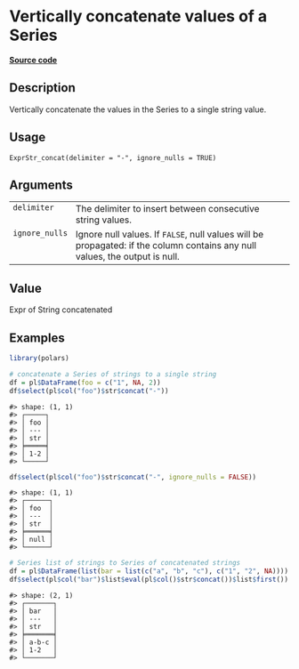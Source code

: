 

# Vertically concatenate values of a Series

[**Source code**](https://github.com/pola-rs/r-polars/tree/5765842071140bd7a822ebb4fd6b0ab652d73f0d/R/expr__string.R#L236)

## Description

Vertically concatenate the values in the Series to a single string
value.

## Usage

<pre><code class='language-R'>ExprStr_concat(delimiter = "-", ignore_nulls = TRUE)
</code></pre>

## Arguments

<table>
<tr>
<td style="white-space: nowrap; font-family: monospace; vertical-align: top">
<code id="ExprStr_concat_:_delimiter">delimiter</code>
</td>
<td>
The delimiter to insert between consecutive string values.
</td>
</tr>
<tr>
<td style="white-space: nowrap; font-family: monospace; vertical-align: top">
<code id="ExprStr_concat_:_ignore_nulls">ignore_nulls</code>
</td>
<td>
Ignore null values. If <code>FALSE</code>, null values will be
propagated: if the column contains any null values, the output is null.
</td>
</tr>
</table>

## Value

Expr of String concatenated

## Examples

``` r
library(polars)

# concatenate a Series of strings to a single string
df = pl$DataFrame(foo = c("1", NA, 2))
df$select(pl$col("foo")$str$concat("-"))
```

    #> shape: (1, 1)
    #> ┌─────┐
    #> │ foo │
    #> │ --- │
    #> │ str │
    #> ╞═════╡
    #> │ 1-2 │
    #> └─────┘

``` r
df$select(pl$col("foo")$str$concat("-", ignore_nulls = FALSE))
```

    #> shape: (1, 1)
    #> ┌──────┐
    #> │ foo  │
    #> │ ---  │
    #> │ str  │
    #> ╞══════╡
    #> │ null │
    #> └──────┘

``` r
# Series list of strings to Series of concatenated strings
df = pl$DataFrame(list(bar = list(c("a", "b", "c"), c("1", "2", NA))))
df$select(pl$col("bar")$list$eval(pl$col()$str$concat())$list$first())
```

    #> shape: (2, 1)
    #> ┌───────┐
    #> │ bar   │
    #> │ ---   │
    #> │ str   │
    #> ╞═══════╡
    #> │ a-b-c │
    #> │ 1-2   │
    #> └───────┘
